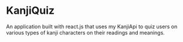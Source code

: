 # KanjiQuiz

An application built with react.js that uses my KanjiApi to quiz users on various types of kanji characters on their readings and meanings.
